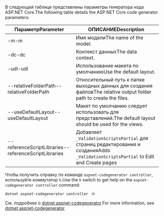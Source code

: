 <span data-ttu-id="04724-101">В следующей таблице представлены параметры генератора кода ASP.NET Core.</span><span class="sxs-lookup"><span data-stu-id="04724-101">The following table details the ASP.NET Core code generator parameters:</span></span>

| <span data-ttu-id="04724-102">Параметр</span><span class="sxs-lookup"><span data-stu-id="04724-102">Parameter</span></span>               | <span data-ttu-id="04724-103">ОПИСАНИЕ</span><span class="sxs-lookup"><span data-stu-id="04724-103">Description</span></span>|
| ----------------- | ------------ |
| <span data-ttu-id="04724-104">-m</span><span class="sxs-lookup"><span data-stu-id="04724-104">-m</span></span>  | <span data-ttu-id="04724-105">Имя модели</span><span class="sxs-lookup"><span data-stu-id="04724-105">The name of the model.</span></span> |
| <span data-ttu-id="04724-106">-dc</span><span class="sxs-lookup"><span data-stu-id="04724-106">-dc</span></span>  | <span data-ttu-id="04724-107">Контекст данных</span><span class="sxs-lookup"><span data-stu-id="04724-107">The data context.</span></span> |
| <span data-ttu-id="04724-108">-udl</span><span class="sxs-lookup"><span data-stu-id="04724-108">-udl</span></span> | <span data-ttu-id="04724-109">Использование макета по умолчанию</span><span class="sxs-lookup"><span data-stu-id="04724-109">Use the default layout.</span></span> |
| <span data-ttu-id="04724-110">--relativeFolderPath</span><span class="sxs-lookup"><span data-stu-id="04724-110">--relativeFolderPath</span></span> | <span data-ttu-id="04724-111">Относительный путь к папке выходных данных для создания файлов</span><span class="sxs-lookup"><span data-stu-id="04724-111">The relative output folder path to create the files.</span></span> |
| <span data-ttu-id="04724-112">--useDefaultLayout</span><span class="sxs-lookup"><span data-stu-id="04724-112">--useDefaultLayout</span></span> | <span data-ttu-id="04724-113">Макет по умолчанию следует использовать для представлений.</span><span class="sxs-lookup"><span data-stu-id="04724-113">The default layout should be used for the views.</span></span> |
| <span data-ttu-id="04724-114">--referenceScriptLibraries</span><span class="sxs-lookup"><span data-stu-id="04724-114">--referenceScriptLibraries</span></span> | <span data-ttu-id="04724-115">Добавляет `_ValidationScriptsPartial` для страниц редактирования и создания</span><span class="sxs-lookup"><span data-stu-id="04724-115">Adds `_ValidationScriptsPartial` to Edit and Create pages</span></span> |

<span data-ttu-id="04724-116">Чтобы получить справку по команде `aspnet-codegenerator controller`, используйте коммутатор `h`.</span><span class="sxs-lookup"><span data-stu-id="04724-116">Use the `h` switch to get help on the `aspnet-codegenerator controller` command:</span></span>

```dotnetcli
dotnet aspnet-codegenerator controller -h
```

<span data-ttu-id="04724-117">См. подробнее о [dotnet aspnet-codegenerator](xref:fundamentals/tools/dotnet-aspnet-codegenerator).</span><span class="sxs-lookup"><span data-stu-id="04724-117">For more information, see [dotnet aspnet-codegenerator](xref:fundamentals/tools/dotnet-aspnet-codegenerator)</span></span>

